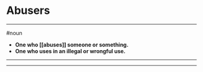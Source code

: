 # Abusers
---
#noun
- **One who [[abuses]] someone or something.**
- **One who uses in an illegal or wrongful use.**
---
---
